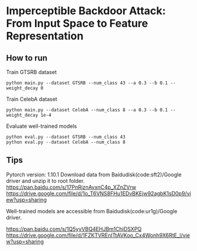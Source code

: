# Imperceptible Backdoor Attack: From Input Space to Feature Representation

## How to run
Train GTSRB dataset
```
python main.py --dataset GTSRB --num_class 43 --a 0.3 --b 0.1 --weight_decay 0
```
Train CelebA dataset
```
python main.py --dataset CelebA --num_class 8 --a 0.3 --b 0.1 --weight_decay 1e-4
```

Evaluate well-trained models
```
python eval.py --dataset GTSRB --num_class 43
python eval.py --dataset CelebA --num_class 8
```

## Tips
Pytorch version: 1.10.1
Download data from Baidudisk(code:sft2)/Google driver and unzip it to root folder.  
https://pan.baidu.com/s/17PnRjznAvxnC4p_XZnZVrw  
https://drive.google.com/file/d/1o_T6VNS8FHu1EDvBKEjw92agbK1sD0p9/view?usp=sharing

Well-trained models are accessible from Baidudisk(code:ur1g)/Google driver.

https://pan.baidu.com/s/1Q5yyVBQ4EHJBm1ChjDSXPQ   
https://drive.google.com/file/d/1FZKTVREnITtAVKoo_Cx4Wonh9X6RtE_l/view?usp=sharing
